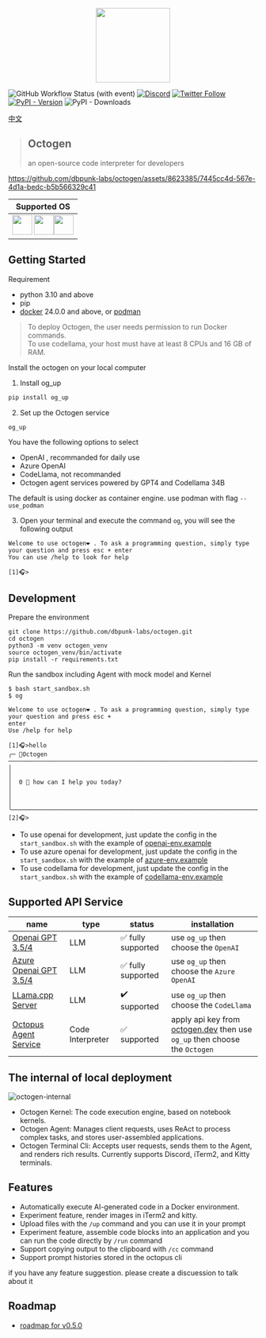 <p align="center">
<img  width="150px" src="https://github.com/dbpunk-labs/octogen/assets/8623385/86af130f-7d0d-4cfb-9410-fc338426938e" align="center"/>


![GitHub Workflow Status (with event)](https://img.shields.io/github/actions/workflow/status/dbpunk-labs/octogen/ci.yaml)
[![Discord](https://badgen.net/badge/icon/discord?icon=discord&label)](https://discord.gg/UjSHsjaz66)
[![Twitter Follow](https://img.shields.io/twitter/follow/OCopilot7817?style=flat-square)](https://twitter.com/OCopilot7817)
[![PyPI - Version](https://img.shields.io/pypi/v/og_chat)](https://pypi.org/project/og-chat/)
![PyPI - Downloads](https://img.shields.io/pypi/dm/og_chat?logo=pypi)

[中文](./README_zh_cn.md)

> ## Octogen
> an open-source code interpreter for developers

https://github.com/dbpunk-labs/octogen/assets/8623385/7445cc4d-567e-4d1a-bedc-b5b566329c41


|Supported OS|
|----|
|<img  width="40px" src="https://github.com/dbpunk-labs/octogen/assets/8623385/31b907e9-3a6f-4e9e-b0c0-f01d1e758a21"/> <img  width="40px" src="https://github.com/dbpunk-labs/octogen/assets/8623385/565d5f93-baac-4a77-ab1c-7d845e2fdb6d"/><img  width="40px" src="https://github.com/dbpunk-labs/octogen/assets/8623385/acb7f919-ef09-446e-b1bc-0b50bc28de5a"/>|



## Getting Started

Requirement
* python 3.10 and above
* pip
* [docker](https://www.docker.com/products/docker-desktop/) 24.0.0 and above, or [podman](https://podman.io/)

> To deploy Octogen, the user needs permission to run Docker commands.   
> To use codellama, your host must have at least 8 CPUs and 16 GB of RAM.

Install the octogen on your local computer

1. Install og_up

```bash
pip install og_up
```

2. Set up the Octogen service
   
```
og_up
```
You have the following options to select 
* OpenAI , recommanded for daily use
* Azure OpenAI
* CodeLlama, not recommanded
* Octogen agent services powered by GPT4 and Codellama 34B

The default is using docker as container engine. use podman with flag `--use_podman` 

3. Open your terminal and execute the command `og`, you will see the following output

```
Welcome to use octogen❤️ . To ask a programming question, simply type your question and press esc + enter
You can use /help to look for help

[1]🎧>
```
## Development


Prepare the environment

```
git clone https://github.com/dbpunk-labs/octogen.git
cd octogen
python3 -m venv octogen_venv
source octogen_venv/bin/activate
pip install -r requirements.txt
```

Run the sandbox including Agent with mock model and Kernel

```
$ bash start_sandbox.sh
$ og

Welcome to use octogen❤️ . To ask a programming question, simply type your question and press esc + 
enter
Use /help for help

[1]🎧>hello
╭─ 🐙Octogen ─────────────────────────────────────────────────────────────────────────────────────────╮
│                                                                                                     │
│  0 🧠 how can I help you today?                                                                     │
│                                                                                                     │
╰─────────────────────────────────────────────────────────────────────────────────────────────────────╯
[2]🎧>

```

* To use openai for development, just update the config in the `start_sandbox.sh` with the example of [openai-env.example](./env_sample/openai_env.sample)
* To use azure openai for development, just update the config in the `start_sandbox.sh` with the example of [azure-env.example](./env_sample/azure_env.sample)
* To use codellama for development, just update the config in the `start_sandbox.sh` with the example of [codellama-env.example](./env_sample/codellama_env.sample)

## Supported API Service


|name|type|status| installation|
|----|-----|----------------|---|
|[Openai GPT 3.5/4](https://openai.com/product#made-for-developers) |LLM| ✅ fully supported|use `og_up` then choose the `OpenAI`|
|[Azure Openai GPT 3.5/4](https://azure.microsoft.com/en-us/products/ai-services/openai-service) |LLM|  ✅ fully supported|use `og_up` then choose the `Azure OpenAI`|
|[LLama.cpp Server](https://github.com/ggerganov/llama.cpp/tree/master/examples/server) |LLM| ✔️  supported | use `og_up` then choose the `CodeLlama` |
|[Octopus Agent Service](https://octogen.dev) |Code Interpreter| ✅ supported | apply api key from [octogen.dev](https://www.octogen.dev/) then use `og_up` then choose the `Octogen` |


## The internal of local deployment

![octogen-internal](https://github.com/dbpunk-labs/octogen/assets/8623385/08c366eb-a8a7-41d9-b915-739d77fb19d0)

* Octogen Kernel: The code execution engine, based on notebook kernels.
* Octogen Agent: Manages client requests, uses ReAct to process complex tasks, and stores user-assembled applications.
* Octogen Terminal Cli: Accepts user requests, sends them to the Agent, and renders rich results. Currently supports Discord, iTerm2, and Kitty terminals.

## Features

* Automatically execute AI-generated code in a Docker environment.
* Experiment feature, render images in iTerm2 and kitty.
* Upload files with the `/up` command and you can use it in your prompt
* Experiment feature, assemble code blocks into an application and you can run the code directly by `/run` command
* Support copying output to the clipboard with `/cc` command
* Support prompt histories stored in the octopus cli

if you have any feature suggestion. please create a discuession to talk about it

## Roadmap

* [roadmap for v0.5.0](https://github.com/dbpunk-labs/octogen/issues/64)


